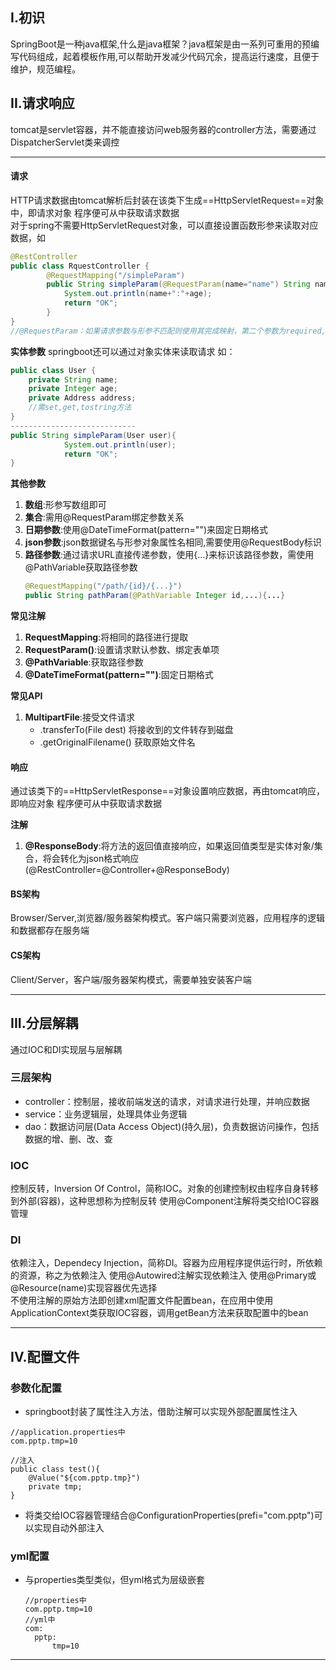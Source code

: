 ## I.初识
SpringBoot是一种java框架,什么是java框架？java框架是由一系列可重用的预编写代码组成，起着模板作用,可以帮助开发减少代码冗余，提高运行速度，且便于维护，规范编程。

## II.请求响应
tomcat是servlet容器，并不能直接访问web服务器的controller方法，需要通过DispatcherServlet类来调控

---

#### 请求
HTTP请求数据由tomcat解析后封装在该类下生成==HttpServletRequest==对象中，即请求对象
程序便可从中获取请求数据<br />
对于spring不需要HttpServletRequest对象，可以直接设置函数形参来读取对应数据，如
```java
@RestController
public class RquestController {
        @RequestMapping("/simpleParam")
        public String simpleParam(@RequestParam(name="name") String name,Integer age){
            System.out.println(name+":"+age);
            return "OK";
        }
}
//@RequestParam：如果请求参数与形参不匹配则使用其完成映射，第二个参数为required,默认true,代表请求参数必须传递
```

**实体参数**
springboot还可以通过对象实体来读取请求
如：
```java
public class User {
    private String name;
    private Integer age;
    private Address address;
    //需set,get,tostring方法
}
----------------------------
public String simpleParam(User user){
            System.out.println(user);
            return "OK";
}
```
**其他参数**
1. **数组**:形参写数组即可
2. **集合**:需用@RequestParam绑定参数关系
3. **日期参数**:使用@DateTimeFormat(pattern="")来固定日期格式
4. **json参数**:json数据键名与形参对象属性名相同,需要使用@RequestBody标识
5. **路径参数**:通过请求URL直接传递参数，使用{...}来标识该路径参数，需使用@PathVariable获取路径参数
   ```java
   @RequestMapping("/path/{id}/{...}")
   public String pathParam(@PathVariable Integer id,...){...}
   ```

**常见注解**
1. **RequestMapping**:将相同的路径进行提取
2. **RequestParam()**:设置请求默认参数、绑定表单项
3. **@PathVariable**:获取路径参数
4. **@DateTimeFormat(pattern="")**:固定日期格式

**常见API**
1. **MultipartFile**:接受文件请求
   - .transferTo(File dest) 将接收到的文件转存到磁盘
   - .getOriginalFilename() 获取原始文件名

#### 响应
通过该类下的==HttpServletResponse==对象设置响应数据，再由tomcat响应，即响应对象
程序便可从中获取请求数据

**注解**
1. **@ResponseBody**:将方法的返回值直接响应，如果返回值类型是实体对象/集合，将会转化为json格式响应
(@RestController=@Controller+@ResponseBody)


#### BS架构
Browser/Server,浏览器/服务器架构模式。客户端只需要浏览器，应用程序的逻辑和数据都存在服务端

#### CS架构
Client/Server，客户端/服务器架构模式，需要单独安装客户端

---

## III.分层解耦
通过IOC和DI实现层与层解耦
### 三层架构
- controller：控制层，接收前端发送的请求，对请求进行处理，并响应数据
- service：业务逻辑层，处理具体业务逻辑
- dao：数据访问层(Data Access Object)(持久层)，负责数据访问操作，包括数据的增、删、改、查

### IOC
控制反转，Inversion Of Control，简称IOC。对象的创建控制权由程序自身转移到外部(容器)，这种思想称为控制反转
使用@Component注解将类交给IOC容器管理

### DI
依赖注入，Dependecy Injection，简称DI。容器为应用程序提供运行时，所依赖的资源，称之为依赖注入
使用@Autowired注解实现依赖注入
使用@Primary或@Resource(name)实现容器优先选择<br />
不使用注解的原始方法即创建xml配置文件配置bean，在应用中使用ApplicationContext类获取IOC容器，调用getBean方法来获取配置中的bean


---

## IV.配置文件

### 参数化配置
- springboot封装了属性注入方法，借助注解可以实现外部配置属性注入
```
//application.properties中
com.pptp.tmp=10
```
```
//注入
public class test(){
    @Value("${com.pptp.tmp}")
    private tmp;
}
```
- 将类交给IOC容器管理结合@ConfigurationProperties(prefi="com.pptp")可以实现自动外部注入
### yml配置
- 与properties类型类似，但yml格式为层级嵌套
  ```
  //properties中
  com.pptp.tmp=10
  //yml中
  com:
    pptp:
        tmp=10
  ```

---